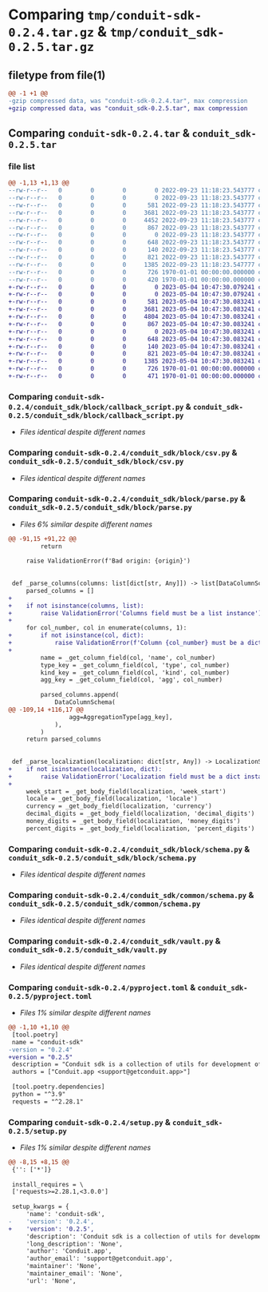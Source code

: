# Comparing `tmp/conduit-sdk-0.2.4.tar.gz` & `tmp/conduit_sdk-0.2.5.tar.gz`

## filetype from file(1)

```diff
@@ -1 +1 @@
-gzip compressed data, was "conduit-sdk-0.2.4.tar", max compression
+gzip compressed data, was "conduit_sdk-0.2.5.tar", max compression
```

## Comparing `conduit-sdk-0.2.4.tar` & `conduit_sdk-0.2.5.tar`

### file list

```diff
@@ -1,13 +1,13 @@
--rw-r--r--   0        0        0        0 2022-09-23 11:18:23.543777 conduit-sdk-0.2.4/conduit_sdk/__init__.py
--rw-r--r--   0        0        0        0 2022-09-23 11:18:23.543777 conduit-sdk-0.2.4/conduit_sdk/block/__init__.py
--rw-r--r--   0        0        0      581 2022-09-23 11:18:23.543777 conduit-sdk-0.2.4/conduit_sdk/block/callback_script.py
--rw-r--r--   0        0        0     3681 2022-09-23 11:18:23.543777 conduit-sdk-0.2.4/conduit_sdk/block/csv.py
--rw-r--r--   0        0        0     4452 2022-09-23 11:18:23.543777 conduit-sdk-0.2.4/conduit_sdk/block/parse.py
--rw-r--r--   0        0        0      867 2022-09-23 11:18:23.543777 conduit-sdk-0.2.4/conduit_sdk/block/schema.py
--rw-r--r--   0        0        0        0 2022-09-23 11:18:23.543777 conduit-sdk-0.2.4/conduit_sdk/common/__init__.py
--rw-r--r--   0        0        0      648 2022-09-23 11:18:23.543777 conduit-sdk-0.2.4/conduit_sdk/common/schema.py
--rw-r--r--   0        0        0      140 2022-09-23 11:18:23.543777 conduit-sdk-0.2.4/conduit_sdk/errors.py
--rw-r--r--   0        0        0      821 2022-09-23 11:18:23.543777 conduit-sdk-0.2.4/conduit_sdk/vault.py
--rw-r--r--   0        0        0     1385 2022-09-23 11:18:23.547777 conduit-sdk-0.2.4/pyproject.toml
--rw-r--r--   0        0        0      726 1970-01-01 00:00:00.000000 conduit-sdk-0.2.4/setup.py
--rw-r--r--   0        0        0      420 1970-01-01 00:00:00.000000 conduit-sdk-0.2.4/PKG-INFO
+-rw-r--r--   0        0        0        0 2023-05-04 10:47:30.079241 conduit_sdk-0.2.5/conduit_sdk/__init__.py
+-rw-r--r--   0        0        0        0 2023-05-04 10:47:30.079241 conduit_sdk-0.2.5/conduit_sdk/block/__init__.py
+-rw-r--r--   0        0        0      581 2023-05-04 10:47:30.083241 conduit_sdk-0.2.5/conduit_sdk/block/callback_script.py
+-rw-r--r--   0        0        0     3681 2023-05-04 10:47:30.083241 conduit_sdk-0.2.5/conduit_sdk/block/csv.py
+-rw-r--r--   0        0        0     4804 2023-05-04 10:47:30.083241 conduit_sdk-0.2.5/conduit_sdk/block/parse.py
+-rw-r--r--   0        0        0      867 2023-05-04 10:47:30.083241 conduit_sdk-0.2.5/conduit_sdk/block/schema.py
+-rw-r--r--   0        0        0        0 2023-05-04 10:47:30.083241 conduit_sdk-0.2.5/conduit_sdk/common/__init__.py
+-rw-r--r--   0        0        0      648 2023-05-04 10:47:30.083241 conduit_sdk-0.2.5/conduit_sdk/common/schema.py
+-rw-r--r--   0        0        0      140 2023-05-04 10:47:30.083241 conduit_sdk-0.2.5/conduit_sdk/errors.py
+-rw-r--r--   0        0        0      821 2023-05-04 10:47:30.083241 conduit_sdk-0.2.5/conduit_sdk/vault.py
+-rw-r--r--   0        0        0     1385 2023-05-04 10:47:30.083241 conduit_sdk-0.2.5/pyproject.toml
+-rw-r--r--   0        0        0      726 1970-01-01 00:00:00.000000 conduit_sdk-0.2.5/setup.py
+-rw-r--r--   0        0        0      471 1970-01-01 00:00:00.000000 conduit_sdk-0.2.5/PKG-INFO
```

### Comparing `conduit-sdk-0.2.4/conduit_sdk/block/callback_script.py` & `conduit_sdk-0.2.5/conduit_sdk/block/callback_script.py`

 * *Files identical despite different names*

### Comparing `conduit-sdk-0.2.4/conduit_sdk/block/csv.py` & `conduit_sdk-0.2.5/conduit_sdk/block/csv.py`

 * *Files identical despite different names*

### Comparing `conduit-sdk-0.2.4/conduit_sdk/block/parse.py` & `conduit_sdk-0.2.5/conduit_sdk/block/parse.py`

 * *Files 6% similar despite different names*

```diff
@@ -91,15 +91,22 @@
         return
 
     raise ValidationError(f'Bad origin: {origin}')
 
 
 def _parse_columns(columns: list[dict[str, Any]]) -> list[DataColumnSchema]:
     parsed_columns = []
+
+    if not isinstance(columns, list):
+        raise ValidationError('Columns field must be a list instance')
+
     for col_number, col in enumerate(columns, 1):
+        if not isinstance(col, dict):
+            raise ValidationError(f'Column {col_number} must be a dict instance')
+
         name = _get_column_field(col, 'name', col_number)
         type_key = _get_column_field(col, 'type', col_number)
         kind_key = _get_column_field(col, 'kind', col_number)
         agg_key = _get_column_field(col, 'agg', col_number)
 
         parsed_columns.append(
             DataColumnSchema(
@@ -109,14 +116,17 @@
                 agg=AggregationType[agg_key],
             ),
         )
     return parsed_columns
 
 
 def _parse_localization(localization: dict[str, Any]) -> LocalizationSchema:
+    if not isinstance(localization, dict):
+        raise ValidationError('Localization field must be a dict instance')
+
     week_start = _get_body_field(localization, 'week_start')
     locale = _get_body_field(localization, 'locale')
     currency = _get_body_field(localization, 'currency')
     decimal_digits = _get_body_field(localization, 'decimal_digits')
     money_digits = _get_body_field(localization, 'money_digits')
     percent_digits = _get_body_field(localization, 'percent_digits')
```

### Comparing `conduit-sdk-0.2.4/conduit_sdk/block/schema.py` & `conduit_sdk-0.2.5/conduit_sdk/block/schema.py`

 * *Files identical despite different names*

### Comparing `conduit-sdk-0.2.4/conduit_sdk/common/schema.py` & `conduit_sdk-0.2.5/conduit_sdk/common/schema.py`

 * *Files identical despite different names*

### Comparing `conduit-sdk-0.2.4/conduit_sdk/vault.py` & `conduit_sdk-0.2.5/conduit_sdk/vault.py`

 * *Files identical despite different names*

### Comparing `conduit-sdk-0.2.4/pyproject.toml` & `conduit_sdk-0.2.5/pyproject.toml`

 * *Files 1% similar despite different names*

```diff
@@ -1,10 +1,10 @@
 [tool.poetry]
 name = "conduit-sdk"
-version = "0.2.4"
+version = "0.2.5"
 description = "Conduit sdk is a collection of utils for development of conduit external block."
 authors = ["Conduit.app <support@getconduit.app>"]
 
 [tool.poetry.dependencies]
 python = "^3.9"
 requests = "^2.28.1"
```

### Comparing `conduit-sdk-0.2.4/setup.py` & `conduit_sdk-0.2.5/setup.py`

 * *Files 1% similar despite different names*

```diff
@@ -8,15 +8,15 @@
 {'': ['*']}
 
 install_requires = \
 ['requests>=2.28.1,<3.0.0']
 
 setup_kwargs = {
     'name': 'conduit-sdk',
-    'version': '0.2.4',
+    'version': '0.2.5',
     'description': 'Conduit sdk is a collection of utils for development of conduit external block.',
     'long_description': 'None',
     'author': 'Conduit.app',
     'author_email': 'support@getconduit.app',
     'maintainer': 'None',
     'maintainer_email': 'None',
     'url': 'None',
```

